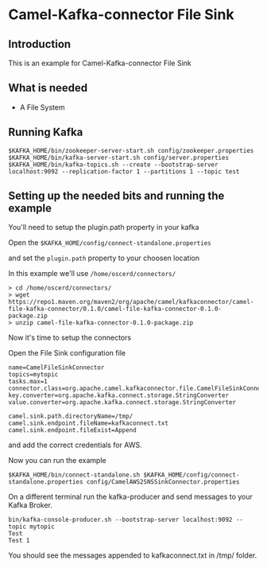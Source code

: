 # Camel-Kafka-connector File Sink

## Introduction

This is an example for Camel-Kafka-connector File Sink 

## What is needed

- A File System

## Running Kafka

```
$KAFKA_HOME/bin/zookeeper-server-start.sh config/zookeeper.properties
$KAFKA_HOME/bin/kafka-server-start.sh config/server.properties
$KAFKA_HOME/bin/kafka-topics.sh --create --bootstrap-server localhost:9092 --replication-factor 1 --partitions 1 --topic test
```

## Setting up the needed bits and running the example

You'll need to setup the plugin.path property in your kafka

Open the `$KAFKA_HOME/config/connect-standalone.properties`

and set the `plugin.path` property to your choosen location

In this example we'll use `/home/oscerd/connectors/`

```
> cd /home/oscerd/connectors/
> wget https://repo1.maven.org/maven2/org/apache/camel/kafkaconnector/camel-file-kafka-connector/0.1.0/camel-file-kafka-connector-0.1.0-package.zip
> unzip camel-file-kafka-connector-0.1.0-package.zip
```

Now it's time to setup the connectors

Open the File Sink configuration file

```
name=CamelFileSinkConnector
topics=mytopic
tasks.max=1
connector.class=org.apache.camel.kafkaconnector.file.CamelFileSinkConnector
key.converter=org.apache.kafka.connect.storage.StringConverter
value.converter=org.apache.kafka.connect.storage.StringConverter

camel.sink.path.directoryName=/tmp/
camel.sink.endpoint.fileName=kafkaconnect.txt
camel.sink.endpoint.fileExist=Append
```

and add the correct credentials for AWS.

Now you can run the example

```
$KAFKA_HOME/bin/connect-standalone.sh $KAFKA_HOME/config/connect-standalone.properties config/CamelAWS2SNSSinkConnector.properties
```

On a different terminal run the kafka-producer and send messages to your Kafka Broker.

```
bin/kafka-console-producer.sh --bootstrap-server localhost:9092 --topic mytopic
Test 
Test 1
```

You should see the messages appended to kafkaconnect.txt in /tmp/ folder.

